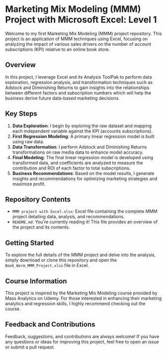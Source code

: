 # Marketing Mix Modeling (MMM) Project with Microsoft Excel: Level 1

Welcome to my first Marketing Mix Modeling (MMM) project repository. This project is an application of MMM techniques using Excel, focusing on analyzing the impact of various sales drivers on the number of account subscriptions (KPI) relative to an online book store.

## Overview

In this project, I leverage Excel and its Analysis ToolPak to perform data exploration, regression analysis, and transformation techniques such as Adstock and Diminishing Returns to gain insights into the relationships between different factors and subscription numbers which will help the business derive future data-based marketing decisions.

## Key Steps

1. **Data Exploration**: I begin by exploring the raw dataset and mapping each independent variable against the KPI (accounts subscriptions).
2. **First Regression Modeling**: A primary linear regression model is built using raw data.
3. **Data Transformation**: I perform Adstock and Diminishing Returns transformations on raw media data to enhance model accuracy.
4. **Final Modeling**: The final linear regression model is developed using transformed data, and coefficients are analyzed to measure the contribution and ROI of each factor to total subscriptions.
5. **Business Recommendations**: Based on the model results, I generate insights and recommendations for optimizing marketing strategies and maximize profit.

## Repository Contents

- `MMM project with Excel.xlsx`: Excel file containing the complete MMM project detailing data, analysis, and recommendations.
- `README.md`: You're currently reading it! This file provides an overview of the project and its contents.

## Getting Started

To explore the full details of the MMM project and delve into the analysis, simply download or clone this repository and open the `Book_Worm_MMM_Project.xlsx` file in Excel.

## Course Information

This project is inspired by the Marketing Mix Modeling course provided by Mass Analytics on Udemy. For those interested in enhancing their marketing analytics and regression skills, I highly recommend checking out the course.

## Feedback and Contributions

Feedback, suggestions, and contributions are always welcome! If you have any questions or ideas for improving this project, feel free to open an issue or submit a pull request.
